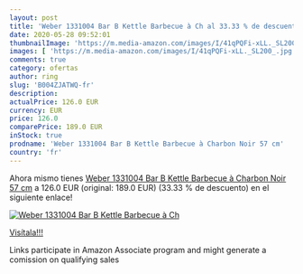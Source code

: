 ```yaml
---
layout: post
title: 'Weber 1331004 Bar B Kettle Barbecue à Ch al 33.33 % de descuento'
date: 2020-05-28 09:52:01
thumbnailImage: 'https://m.media-amazon.com/images/I/41qPQFi-xLL._SL200_.jpg'
images: [ 'https://m.media-amazon.com/images/I/41qPQFi-xLL._SL200_.jpg' ]
comments: true
category: ofertas
author: ring
slug: 'B004ZJATWQ-fr'
description:
actualPrice: 126.0 EUR
currency: EUR
price: 126.0
comparePrice: 189.0 EUR
inStock: true
prodname: 'Weber 1331004 Bar B Kettle Barbecue à Charbon Noir 57 cm'
country: 'fr'
---
```


Ahora mismo tienes [Weber 1331004 Bar B Kettle Barbecue à Charbon Noir 57 cm](https://www.amazon.fr/dp/B004ZJATWQ/?tag=tolees0d-21) a 126.0 EUR (original: 189.0 EUR) (33.33 %  de descuento) en el siguiente enlace!

[![Weber 1331004 Bar B Kettle Barbecue à Ch](https://m.media-amazon.com/images/I/41qPQFi-xLL._SL200_.jpg)](https://www.amazon.fr/dp/B004ZJATWQ/?tag=tolees0d-21)

[Visítala!!!](https://www.amazon.fr/dp/B004ZJATWQ/?tag=tolees0d-21)

Links participate in Amazon Associate program and might generate a comission on qualifying sales
